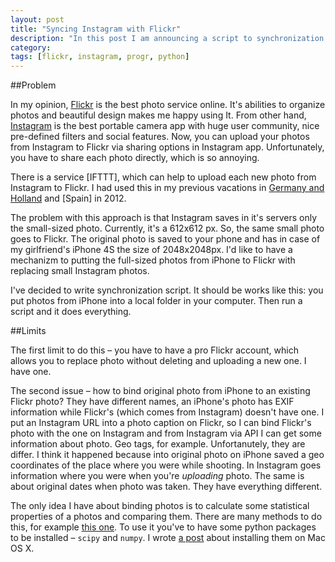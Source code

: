 ```yaml
---
layout: post
title: "Syncing Instagram with Flickr"
description: "In this post I am announcing a script to synchronization Instagram with Flickr using high-res photos"
category: 
tags: [flickr, instagram, progr, python]
---
```


##Problem 

In my opinion, [Flickr] is the best photo service online. It's abilities to organize photos and beautiful design makes me happy using It. From other hand, [Instagram] is the best portable camera app with huge user community, nice pre-defined filters and social features. Now, you can upload your photos from Instagram to Flickr via sharing options in Instagram app. Unfortunately, you have to share each photo directly, which is so annoying. 

There is a service [IFTTT], which can help to upload each new photo from Instagram to Flickr. I had used this in my previous vacations in [Germany and Holland] and [Spain] in 2012.

The problem with this approach is that Instagram saves in it's servers only the small-sized photo. Currently, it's a 612x612 px. So, the same small photo goes to Flickr. The original photo is saved to your phone and has in case of my girlfriend's iPhone 4S the size of 2048x2048px. I'd like to have a mechanizm to putting the full-sized photos from iPhone to Flickr with replacing small Instagram photos. 

I've decided to write synchronization script. It should be works like this: you put photos from iPhone into a local folder in your computer. Then run a script and it does everything. 

##Limits

The first limit to do this – you have to have a pro Flickr account, which allows you to replace photo without deleting and uploading a new one. I have one. 

The second issue – how to bind original photo from iPhone to an existing Flickr photo? They have different names, an iPhone's photo has EXIF information while Flickr's (which comes from Instagram) doesn't have one. I put an Instagram URL into a photo caption on Flickr, so I can bind Flickr's photo with the one on Instagram and from Instagram via API I can get some information about photo. Geo tags, for example. Unfortanutely, they are differ. I think it happened because into original photo on iPhone saved a geo coordinates of the place where you were while shooting. In Instagram goes information where you were when you're *uploading* photo. The same is about original dates when photo was taken. They have everything different.

The only idea I have about binding photos is to calculate some statistical properties of a photos and comparing them. There are many methods to do this, for example [this one][stackoverflow-image-comparison-algorithm]. To use it you've to have some python packages to be installed – `scipy` and `numpy`. I wrote [a post][installing-scipy-numpy] about installing them on Mac OS X.

<!--You have to copy photos from your phone to a folder in your computer and then run the script `Instagram2Flickr.py`.-->



[Flickr]: http://flickr.com
[Instagram]: http://instagr.am
[Germany and Holland]:
[Spain]:
[IFFT]: http://ifttt.com 
[stackoverflow-image-comparison-algorithm]: http://stackoverflow.com/questions/1819124/image-comparison-algorithm
[installing-scipy-numpy]: /2012/09/30/installing-scipy-and-numpy-in-macosx.html
